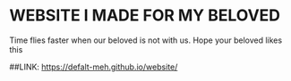 # WEBSITE I MADE FOR MY BELOVED

Time flies faster when our beloved is not with us. Hope your beloved likes this 

##LINK: https://defalt-meh.github.io/website/
